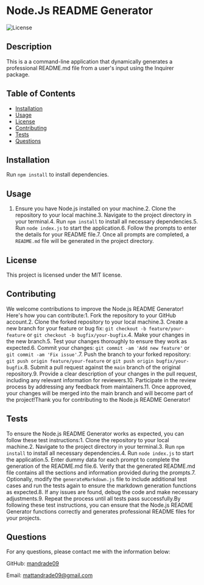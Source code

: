 # Node.Js README Generator

  ![License](https://img.shields.io/badge/License-MIT-blue.svg)

  ## Description

  This is a a command-line application that dynamically generates a professional README.md file from a user's input using the Inquirer package.

  ## Table of Contents

- [Installation](#installation)
- [Usage](#usage)
- [License](#license)
- [Contributing](#contributing)
- [Tests](#tests)
- [Questions](#questions)

## Installation

Run `npm install` to install dependencies.

## Usage

1. Ensure you have Node.js installed on your machine.2. Clone the repository to your local machine.3. Navigate to the project directory in your terminal.4. Run `npm install` to install all necessary dependencies.5. Run `node index.js` to start the application.6. Follow the prompts to enter the details for your README file.7. Once all prompts are completed, a `README.md` file will be generated in the project directory.

## License

  This project is licensed under the MIT license.

## Contributing

We welcome contributions to improve the Node.js README Generator! Here's how you can contribute:1. Fork the repository to your GitHub account.2. Clone the forked repository to your local machine.3. Create a new branch for your feature or bug fix: `git checkout -b feature/your-feature` or `git checkout -b bugfix/your-bugfix`.4. Make your changes in the new branch.5. Test your changes thoroughly to ensure they work as expected.6. Commit your changes: `git commit -am 'Add new feature'` or `git commit -am 'Fix issue'`.7. Push the branch to your forked repository: `git push origin feature/your-feature` or `git push origin bugfix/your-bugfix`.8. Submit a pull request against the `main` branch of the original repository.9. Provide a clear description of your changes in the pull request, including any relevant information for reviewers.10. Participate in the review process by addressing any feedback from maintainers.11. Once approved, your changes will be merged into the main branch and will become part of the project!Thank you for contributing to the Node.js README Generator!

## Tests

To ensure the Node.js README Generator works as expected, you can follow these test instructions:1. Clone the repository to your local machine.2. Navigate to the project directory in your terminal.3. Run `npm install` to install all necessary dependencies.4. Run `node index.js` to start the application.5. Enter dummy data for each prompt to complete the generation of the README.md file.6. Verify that the generated README.md file contains all the sections and information provided during the prompts.7. Optionally, modify the `generateMarkdown.js` file to include additional test cases and run the tests again to ensure the markdown generation functions as expected.8. If any issues are found, debug the code and make necessary adjustments.9. Repeat the process until all tests pass successfully.By following these test instructions, you can ensure that the Node.js README Generator functions correctly and generates professional README files for your projects.

## Questions

For any questions, please contact me with the information below:

GitHub: [mandrade09](https://github.com/mandrade09)

Email: mattandrade09@gmail.com

